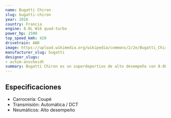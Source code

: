 ```yaml
---
name: Bugatti Chiron
slug: bugatti-chiron
year: 2016
country: Francia
engine: 8.0L W16 quad-turbo
power_hp: 1500
top_speed_kmh: 420
drivetrain: AWD
image: https://upload.wikimedia.org/wikipedia/commons/2/2e/Bugatti_Chiron_IMG_0589.jpg
manufacturer_slug: bugatti
designer_slugs:
- achim-anscheidt
summary: Bugatti Chiron es un superdeportivo de alto desempeño con 8.0L W16 quad-turbo.
---
```


## Especificaciones

- Carrocería: Coupé
- Transmisión: Automática / DCT
- Neumáticos: Alto desempeño

